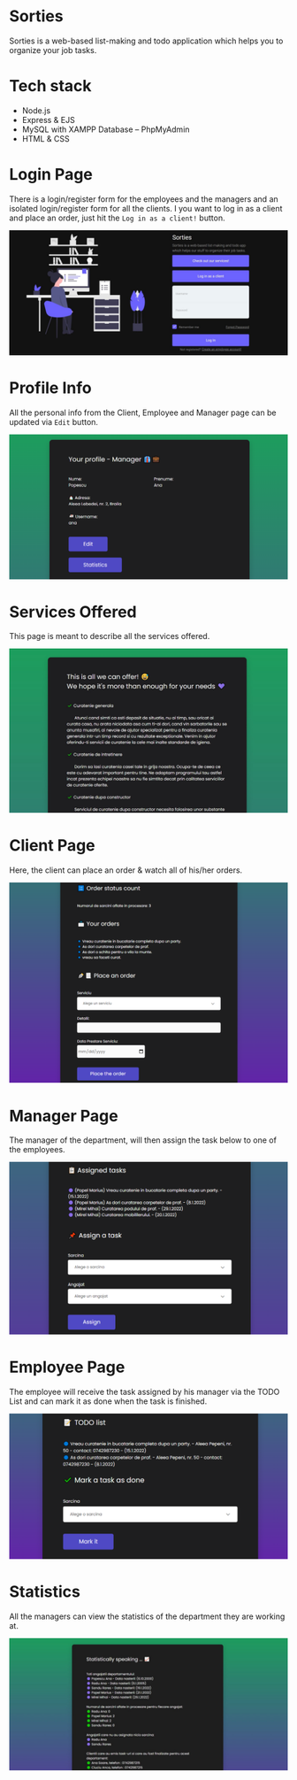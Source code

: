 # Sorties

Sorties is a web-based list-making and todo application which helps you to organize your job tasks.

# Tech stack

- Node.js
- Express & EJS
- MySQL with XAMPP Database – PhpMyAdmin
- HTML & CSS

# Login Page

There is a login/register form for the employees and the managers and an isolated login/register form for all the clients. I you want to log in as a client and place an order, just hit the `Log in as a client!` button.

![](https://github.com/ancamariac/Sorties/blob/main/preview_images/login_page.jpeg)

# Profile Info

All the personal info from the Client, Employee and Manager page can be updated via `Edit` button.

![](https://github.com/ancamariac/Sorties/blob/main/preview_images/manager_profile.png)

# Services Offered

This page is meant to describe all the services offered.

![](https://github.com/ancamariac/Sorties/blob/main/preview_images/services_offered.jpeg)

# Client Page

Here, the client can place an order & watch all of his/her orders.

![](https://github.com/ancamariac/Sorties/blob/main/preview_images/client.png)

# Manager Page

The manager of the department, will then assign the task below to one of the employees. 

![](https://github.com/ancamariac/Sorties/blob/main/preview_images/manager_assigned.png)

# Employee Page

The employee will receive the task assigned by his manager via the TODO List and can mark it as done when the task is finished. 

![](https://github.com/ancamariac/Sorties/blob/main/preview_images/employee.png)

# Statistics

All the managers can view the statistics of the department they are working at. 

![](https://github.com/ancamariac/Sorties/blob/main/preview_images/statistics.jpeg)

